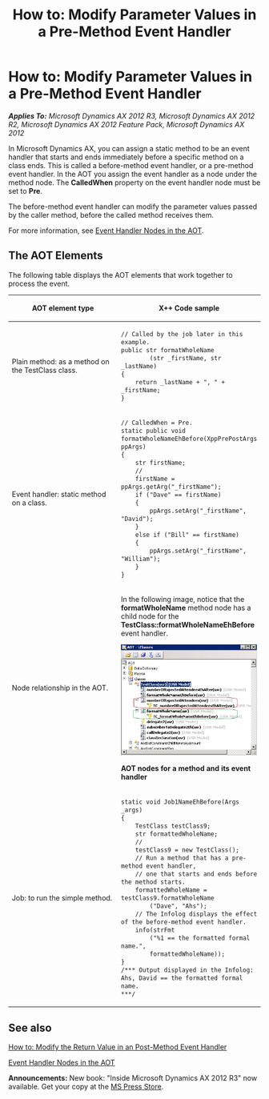 ﻿---
title: 'How to: Modify Parameter Values in a Pre-Method Event Handler'
TOCTitle: 'How to: Modify Parameter Values in a Pre-Method Event Handler'
ms:assetid: 88242a6b-6bdc-41fc-83a2-56570d074064
ms:mtpsurl: https://msdn.microsoft.com/en-us/library/Gg862568(v=AX.60)
ms:contentKeyID: 35246231
ms.date: 05/18/2015
mtps_version: v=AX.60
---

# How to: Modify Parameter Values in a Pre-Method Event Handler 


_**Applies To:** Microsoft Dynamics AX 2012 R3, Microsoft Dynamics AX 2012 R2, Microsoft Dynamics AX 2012 Feature Pack, Microsoft Dynamics AX 2012_

In Microsoft Dynamics AX, you can assign a static method to be an event handler that starts and ends immediately before a specific method on a class ends. This is called a before-method event handler, or a pre-method event handler. In the AOT you assign the event handler as a node under the method node. The **CalledWhen** property on the event handler node must be set to **Pre**.

The before-method event handler can modify the parameter values passed by the caller method, before the called method receives them.

For more information, see [Event Handler Nodes in the AOT](event-handler-nodes-in-the-aot.md).

## The AOT Elements

The following table displays the AOT elements that work together to process the event.





<table>
<colgroup>
<col style="width: 50%" />
<col style="width: 50%" />
</colgroup>
<thead>
<tr class="header">
<th><p>AOT element type</p></th>
<th><p>X++ Code sample</p></th>
</tr>
</thead>
<tbody>
<tr class="odd">
<td><p>Plain method: as a method on the TestClass class.</p></td>
<td><pre><code>// Called by the job later in this example.
public str formatWholeName
        (str _firstName, str _lastName)
{
    return _lastName + &quot;, &quot; + _firstName;
}</code></pre></td>
</tr>
<tr class="even">
<td><p>Event handler: static method on a class.</p></td>
<td><pre><code>// CalledWhen = Pre.
static public void formatWholeNameEhBefore(XppPrePostArgs ppArgs)
{
    str firstName;
    //
    firstName = ppArgs.getArg(&quot;_firstName&quot;);
    if (&quot;Dave&quot; == firstName)
    {
        ppArgs.setArg(&quot;_firstName&quot;, &quot;David&quot;);
    }
    else if (&quot;Bill&quot; == firstName)
    {
        ppArgs.setArg(&quot;_firstName&quot;, &quot;William&quot;);
    }
}</code></pre></td>
</tr>
<tr class="odd">
<td><p>Node relationship in the AOT.</p></td>
<td><p>In the following image, notice that the <strong>formatWholeName</strong> method node has a child node for the <strong>TestClass::formatWholeNameEhBefore</strong> event handler.</p>
<img src="images/Gg862568.AOTEventHandlerHierarchies(en-us,AX.60).jpg" title="AOT event handler hierarchies" alt="AOT event handler hierarchies" />
<p><strong>AOT nodes for a method and its event handler</strong></p></td>
</tr>
<tr class="even">
<td><p>Job: to run the simple method.</p></td>
<td><pre><code>static void Job1NameEhBefore(Args _args)
{
    TestClass testClass9;
    str formattedWholeName;
    //
    testClass9 = new TestClass();
    // Run a method that has a pre-method event handler,
    // one that starts and ends before the method starts.
    formattedWholeName = testClass9.formatWholeName
        (&quot;Dave&quot;, &quot;Ahs&quot;);
    // The Infolog displays the effect of the before-method event handler.
    info(strFmt
        (&quot;%1 == the formatted formal name.&quot;,
        formattedWholeName));
}
/*** Output displayed in the Infolog:
Ahs, David == the formatted formal name.
***/</code></pre></td>
</tr>
</tbody>
</table>


## See also

[How to: Modify the Return Value in an Post-Method Event Handler](how-to-modify-the-return-value-in-an-post-method-event-handler.md)

[Event Handler Nodes in the AOT](event-handler-nodes-in-the-aot.md)

  
**Announcements:** New book: "Inside Microsoft Dynamics AX 2012 R3" now available. Get your copy at the [MS Press Store](https://www.microsoftpressstore.com/store/inside-microsoft-dynamics-ax-2012-r3-9780735685109).

